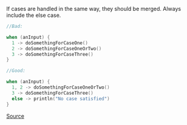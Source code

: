 If cases are handled in the same way, they should be merged.
Always include the else case.
```kotlin
//Bad:

when (anInput) {
  1 -> doSomethingForCaseOne()
  2 -> doSomethingForCaseOneOrTwo()
  3 -> doSomethingForCaseThree()
}

//Good:

when (anInput) {
  1, 2 -> doSomethingForCaseOneOrTwo()
  3 -> doSomethingForCaseThree()
  else -> println("No case satisfied")
}

```

[Source](https://github.com/raywenderlich/kotlin-style-guide#when-statements)